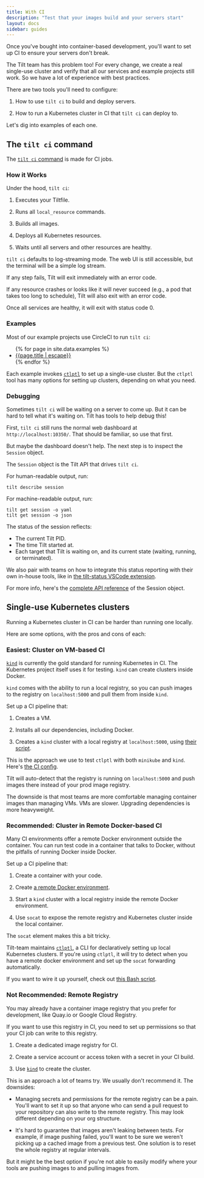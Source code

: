 ```yaml
---
title: With CI
description: "Test that your images build and your servers start"
layout: docs
sidebar: guides
---
```


Once you've bought into container-based development,
you'll want to set up CI to ensure your servers don't break.

The Tilt team has this problem too! For every change, we create a real
single-use cluster and verify that all our services and example projects still
work. So we have a lot of experience with best practices.

There are two tools you'll need to configure:

1) How to use `tilt ci` to build and deploy servers.

2) How to run a Kubernetes cluster in CI that `tilt ci` can deploy to.

Let's dig into examples of each one.

## The `tilt ci` command

The [`tilt ci` command](/cli/tilt_ci.html) is made for CI jobs.

### How it Works

Under the hood, `tilt ci`:

1) Executes your Tiltfile.

2) Runs all `local_resource` commands.

3) Builds all images.

4) Deploys all Kubernetes resources.

5) Waits until all servers and other resources are healthy.

`tilt ci` defaults to log-streaming mode. The web UI is still accessible,
but the terminal will be a simple log stream.

If any step fails, Tilt will exit immediately with an error code.

If any resource crashes or looks like it will never succeed (e.g., a pod that
takes too long to schedule), Tilt will also exit with an error code.

Once all services are healthy, it will exit with status code 0.

### Examples

Most of our example projects use CircleCI to run `tilt ci`:

<ul>
  {% for page in site.data.examples %}
     <li><a href="/{{page.href | escape}}#ci">{{page.title | escape}}</a></li>
  {% endfor %}
</ul>

Each example invokes [`ctlptl`](https://ctlptl.dev/) to set up a single-use
cluster. But the `ctlptl` tool has many options for setting up clusters,
depending on what you need.

### Debugging

Sometimes `tilt ci` will be waiting on a server to come up. But it can be hard to tell
what it's waiting on. Tilt has tools to help debug this!

First, `tilt ci` still runs the normal web dashboard at `http://localhost:10350/`. That should
be familiar, so use that first.

But maybe the dashboard doesn't help. The next step is to inspect the `Session` object.

The `Session` object is the Tilt API that drives `tilt ci`. 

For human-readable output, run:

```
tilt describe session
```

For machine-readable output, run:

```
tilt get session -o yaml
tilt get session -o json
```

The status of the session reflects:
- The current Tilt PID.
- The time Tilt started at.
- Each target that Tilt is waiting on, and its current state (waiting, running, or terminated).

We also pair with teams on how to integrate this status reporting with their own
in-house tools, like in [the tilt-status VSCode
extension](https://marketplace.visualstudio.com/items?itemName=tilt-dev.tilt-status).

For more info, here's the [complete API
reference](https://api.tilt.dev/core/session-v1alpha1.html) of the Session
object.

## Single-use Kubernetes clusters

Running a Kubernetes cluster in CI can be harder than running one locally.

Here are some options, with the pros and cons of each:

### Easiest: Cluster on VM-based CI

[`kind`](https://kind.sigs.k8s.io/) is currently the gold standard for running
Kubernetes in CI. The Kubernetes project itself uses it for testing. `kind` can
create clusters inside Docker.

`kind` comes with the ability to run a local registry, so you can push images to
the registry on `localhost:5000` and pull them from inside `kind`.

Set up a CI pipeline that:
 
1. Creates a VM.

2. Installs all our dependencies, including Docker.

3. Creates a `kind` cluster with a local registry
   at `localhost:5000`, using [their
   script](https://kind.sigs.k8s.io/docs/user/local-registry/).

This is the approach we use to test `ctlptl` with both
`minikube` and `kind`. Here's [the CI
config](https://github.com/tilt-dev/ctlptl/blob/b6f808a09b05b6cf7aa0b3365e4781d2c23e4851/.circleci/config.yml#L30).

Tilt will auto-detect that the registry is running on `localhost:5000` and push
images there instead of your prod image registry.

The downside is that most teams are more comfortable managing container
images than managing VMs. VMs are slower. Upgrading dependencies is more
heavyweight.

### Recommended: Cluster in Remote Docker-based CI

Many CI environments offer a remote Docker environment outside the container.
You can run test code in a container that talks to Docker, without the pitfalls
of running Docker inside Docker.

Set up a CI pipeline that:

1. Create a container with your code.

2. Create [a remote Docker environment](https://circleci.com/docs/2.0/building-docker-images).

3. Start a `kind` cluster with a local registry inside the remote Docker environment.

4. Use `socat` to expose the remote registry and Kubernetes
   cluster inside the local container.

The `socat` element makes this a bit tricky.

Tilt-team maintains [`ctlptl`](https://ctlptl.dev/), a CLI for declaratively
setting up local Kubernetes clusters. If you're using `ctlptl`, it will try to
detect when you have a remote docker environment and set up the `socat`
forwarding automatically.

If you want to wire it up yourself, check out
[this Bash script](https://github.com/tilt-dev/kind-local/blob/master/.circleci/with-kind-cluster.sh).

### Not Recommended: Remote Registry

You may already have a container image registry that you prefer for development,
like Quay.io or Google Cloud Registry.

If you want to use this registry in CI, you need to set up permissions so
that your CI job can write to this registry.

1. Create a dedicated image registry for CI.

2. Create a service account or access token with a secret in your CI build.

3. Use [`kind`](https://kind.sigs.k8s.io) to create the cluster.
  
This is an approach a lot of teams try. We usually don't recommend it. The downsides:

- Managing secrets and permissions for the remote registry can be a pain.
  You'll want to set it up so that anyone who can send a pull request to your repository
  can also write to the remote registry. This may look different depending on your
  org structure.
  
- It's hard to guarantee that images aren't leaking between tests. For example,
  if image pushing failed, you'll want to be sure we weren't picking up a cached
  image from a previous test. One solution is to reset the whole registry at
  regular intervals.

But it might be the best option if you're not able to easily modify where
your tools are pushing images to and pulling images from.
